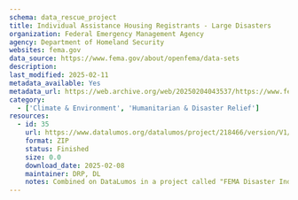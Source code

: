 ```yaml
---
schema: data_rescue_project 
title: Individual Assistance Housing Registrants - Large Disasters
organization: Federal Emergency Management Agency
agency: Department of Homeland Security
websites: fema.gov
data_source: https://www.fema.gov/about/openfema/data-sets
description: 
last_modified: 2025-02-11
metadata_available: Yes
metadata_url: https://web.archive.org/web/20250204043537/https://www.fema.gov/openfema-data-page/individual-assistance-housing-registrants-large-disasters-v1
category:
  - ['Climate & Environment', 'Humanitarian & Disaster Relief'] 
resources:
  - id: 35
    url: https://www.datalumos.org/datalumos/project/218466/version/V1/view
    format: ZIP
    status: Finished
    size: 0.0
    download_date: 2025-02-08
    maintainer: DRP, DL
    notes: Combined on DataLumos in a project called "FEMA Disaster Individual Assistance", mirroring grouping on OpenFEMA page
---
```

